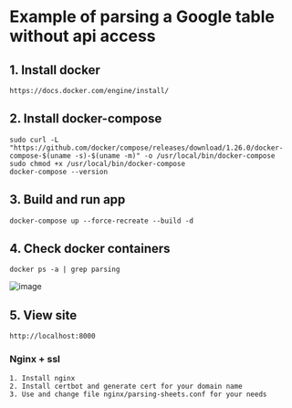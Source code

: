 # Example of parsing a Google table without api access
## 1. Install docker 
    https://docs.docker.com/engine/install/
## 2. Install docker-compose
    sudo curl -L "https://github.com/docker/compose/releases/download/1.26.0/docker-compose-$(uname -s)-$(uname -m)" -o /usr/local/bin/docker-compose
    sudo chmod +x /usr/local/bin/docker-compose
    docker-compose --version
## 3. Build and run app
    docker-compose up --force-recreate --build -d
## 4. Check docker containers
    docker ps -a | grep parsing
![image](https://github.com/ProkopMax/parsing-sheets/assets/72852008/b2c2a3d0-5039-4509-93b1-c79f740ee0c1)
## 5. View site 
    http://localhost:8000

### Nginx + ssl 
    1. Install nginx 
    2. Install certbot and generate cert for your domain name
    3. Use and change file nginx/parsing-sheets.conf for your needs
